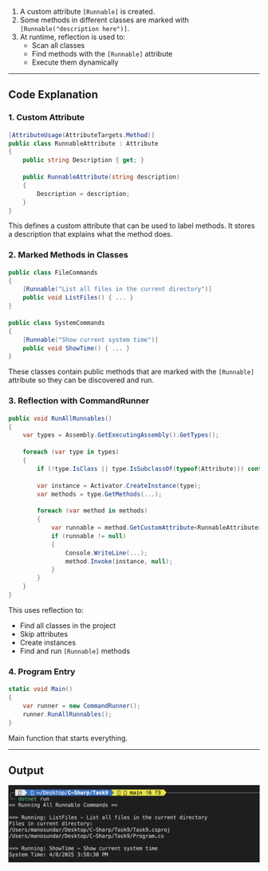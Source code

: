 

1. A custom attribute `[Runnable]` is created.
2. Some methods in different classes are marked with `[Runnable("description here")]`.
3. At runtime, reflection is used to:
   - Scan all classes
   - Find methods with the `[Runnable]` attribute
   - Execute them dynamically

---

## Code Explanation

### 1. Custom Attribute
```csharp
[AttributeUsage(AttributeTargets.Method)]
public class RunnableAttribute : Attribute
{
    public string Description { get; }

    public RunnableAttribute(string description)
    {
        Description = description;
    }
}
```
This defines a custom attribute that can be used to label methods. It stores a description that explains what the method does.

### 2. Marked Methods in Classes
```csharp
public class FileCommands
{
    [Runnable("List all files in the current directory")]
    public void ListFiles() { ... }
}

public class SystemCommands
{
    [Runnable("Show current system time")]
    public void ShowTime() { ... }
}
```
These classes contain public methods that are marked with the `[Runnable]` attribute so they can be discovered and run.

### 3. Reflection with CommandRunner
```csharp
public void RunAllRunnables()
{
    var types = Assembly.GetExecutingAssembly().GetTypes();

    foreach (var type in types)
    {
        if (!type.IsClass || type.IsSubclassOf(typeof(Attribute))) continue;

        var instance = Activator.CreateInstance(type);
        var methods = type.GetMethods(...);

        foreach (var method in methods)
        {
            var runnable = method.GetCustomAttribute<RunnableAttribute>();
            if (runnable != null)
            {
                Console.WriteLine(...);
                method.Invoke(instance, null);
            }
        }
    }
}
```
This uses reflection to:
- Find all classes in the project
- Skip attributes
- Create instances
- Find and run `[Runnable]` methods

### 4. Program Entry
```csharp
static void Main()
{
    var runner = new CommandRunner();
    runner.RunAllRunnables();
}
```
Main function that starts everything.

---


## Output
![Output](assets/output.png)


